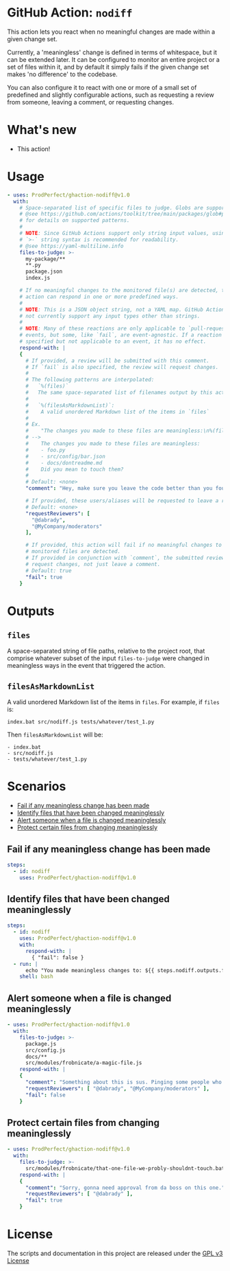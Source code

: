 # GitHub Action: `nodiff`
This action lets you react when no meaningful changes are made within a given change set.

Currently, a 'meaningless' change is defined in terms of whitespace, but it can be extended later. It can be configured to monitor an entire project or a set of files within it, and by default it simply fails if the given change set makes 'no difference' to the codebase.

You can also configure it to react with one or more of a small set of predefined and slightly configurable actions, such as requesting a review from someone, leaving a comment, or requesting changes.

# What's new

- This action!


# Usage

```yaml
- uses: ProdPerfect/ghaction-nodiff@v1.0
  with:
    # Space-separated list of specific files to judge. Globs are supported.
    # @see https://github.com/actions/toolkit/tree/main/packages/glob#patterns
    # for details on supported patterns.
    #
    # NOTE: Since GitHub Actions support only string input values, using YAML's
    # `>-` string syntax is recommended for readability.
    # @see https://yaml-multiline.info
    files-to-judge: >-
      my-package/**
      **.py
      package.json
      index.js

    # If no meaningful changes to the monitored file(s) are detected, this
    # action can respond in one or more predefined ways.
    #
    # NOTE: This is a JSON object string, not a YAML map. GitHub Actions do
    # not currently support any input types other than strings.
    #
    # NOTE: Many of these reactions are only applicable to `pull-request`
    # events, but some, like `fail`, are event-agnostic. If a reaction is
    # specified but not applicable to an event, it has no effect.
    respond-with: |
    {
      # If provided, a review will be submitted with this comment.
      # If `fail` is also specified, the review will request changes.
      #
      # The following patterns are interpolated:
      #   `%(files)`
      #   The same space-separated list of filenames output by this action
      #
      #   `%(filesAsMarkdownList)`:
      #    A valid unordered Markdown list of the items in `files`
      #
      # Ex.
      #    "The changes you made to these files are meaningless:\n%(filesAsMarkdownList)\nDid you mean to touch them?"
      # -->
      #    The changes you made to these files are meaningless:
      #    - foo.py
      #    - src/config/bar.json
      #    - docs/dontreadme.md
      #    Did you mean to touch them?
      #
      # Default: <none>
      "comment": "Hey, make sure you leave the code better than you found it!",

      # If provided, these users/aliases will be requested to leave a review.
      # Default: <none>
      "requestReviewers": [
        "@dabrady",
        "@MyCompany/moderators"
      ],

      # If provided, this action will fail if no meaningful changes to the
      # monitored files are detected.
      # If provided in conjunction with `comment`, the submitted review will
      # request changes, not just leave a comment.
      # Default: true
      "fail": true
    }
```

# Outputs
## `files`
A space-separated string of file paths, relative to the project root, that comprise whatever subset of the input `files-to-judge` were changed in meaningless ways in the event that triggered the action.

## `filesAsMarkdownList`
A valid unordered Markdown list of the items in `files`. For example, if `files` is:
```
index.bat src/nodiff.js tests/whatever/test_1.py
```
Then `filesAsMarkdownList` will be:
```
- index.bat
- src/nodiff.js
- tests/whatever/test_1.py
```

# Scenarios

- [Fail if any meaningless change has been made](#Fail-if-any-meaningless-change-has-been-made)
- [Identify files that have been changed meaninglessly](#Identify-files-that-have-been-changed-meaninglessly)
- [Alert someone when a file is changed meaninglessly](#Alert-someone-when-a-file-is-changed-meaninglessly)
- [Protect certain files from changing meaninglessly](#Protect-certain-files-from-changing-meaninglessly)

## Fail if any meaningless change has been made
```yaml
steps:
  - id: nodiff
    uses: ProdPerfect/ghaction-nodiff@v1.0
```

## Identify files that have been changed meaninglessly

```yaml
steps:
  - id: nodiff
    uses: ProdPerfect/ghaction-nodiff@v1.0
    with:
      respond-with: |
        { "fail": false }
  - run: |
      echo "You made meaningless changes to: ${{ steps.nodiff.outputs.files }}"
    shell: bash
```

## Alert someone when a file is changed meaninglessly

```yaml
- uses: ProdPerfect/ghaction-nodiff@v1.0
  with:
    files-to-judge: >-
      package.js
      src/config.js
      docs/**
      src/modules/frobnicate/a-magic-file.js
    respond-with: |
    {
      "comment": "Something about this is sus. Pinging some people who might be interested in these changes.",
      "requestReviewers": [ "@dabrady", "@MyCompany/moderators" ],
      "fail": false
    }
```

## Protect certain files from changing meaninglessly

```yaml
- uses: ProdPerfect/ghaction-nodiff@v1.0
  with:
    files-to-judge: >-
      src/modules/frobnicate/that-one-file-we-probly-shouldnt-touch.bat
    respond-with: |
    {
      "comment": "Sorry, gonna need approval from da boss on this one.",
      "requestReviewers": [ "@dabrady" ],
      "fail": true
    }
```

# License

The scripts and documentation in this project are released under the [GPL v3 License](LICENSE)
